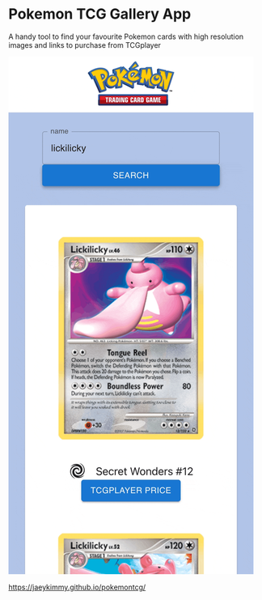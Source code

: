# Pokemon TCG Gallery App
A handy tool to find your favourite Pokemon cards with high resolution images and links to purchase from TCGplayer

![demo](https://github.com/jaeykimmy/pokemontcg/blob/main/src/components/assets/demo.gif)

https://jaeykimmy.github.io/pokemontcg/


